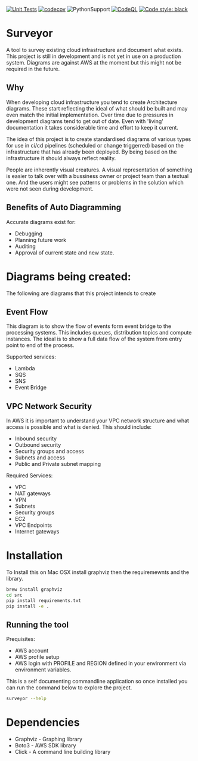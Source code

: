 [![Unit Tests](https://github.com/DavidWylie/Surveyor/workflows/UnitTests/badge.svg)](https://github.com/DavidWylie/Surveyor/actions/workflows/UnitTests)
[![codecov](https://codecov.io/gh/DavidWylie/Surveyor/branch/main/graph/badge.svg?token=H7GP0SZLN7)](https://codecov.io/gh/DavidWylie/Surveyor)
![PythonSupport](https://img.shields.io/static/v1?label=python&message=3.8%2B&color=blue?style=flat-square&logo=python)
[![CodeQL](https://github.com/DavidWylie/Surveyor/workflows/CodeQuality/badge.svg)](https://github.com/DavidWylie/Surveyor/actions/workflows/CodeQuality)
[![Code style: black](https://img.shields.io/badge/code%20style-black-000000.svg)](https://github.com/psf/black)
# Surveyor
A tool to survey existing cloud infrastructure and document what exists.
This project is still in development and is not yet in use on a production system.  Diagrams are against AWS at the moment but this might not be required in the future.

## Why
When developing cloud infrastructure you tend to create Architecture diagrams.
These start reflecting the ideal of what should be built and may even match the initial implementation.  Over time due to pressures in development diagrams tend to get out of date.   Even with 'living' documentation it takes considerable time and effort to keep it current.

The idea of this project is to create standardised diagrams of various types for use in ci/cd pipelines (scheduled or change triggerred) based on the infrastructure that has already been deployed.  By being based on the infrastructure it should always reflect reality.

People are inherently visual creatures.  A visual representation of something is easier to talk over with a bussiness owner or project team than a textual one.  And the users might see patterns or problems in the solution which were not seen during development.

## Benefits of Auto Diagramming

Accurate diagrams exist for:
- Debugging
- Planning future work
- Auditing
- Approval of current state and new state.

# Diagrams being created:
The following are diagrams that this project intends to create

## Event Flow
This diagram is to show the flow of events form event bridge to the processing systems.  This includes queues, distribution topics and compute instances.  The ideal is to show a full data flow of the system from entry point to end of the process.

Supported services:
- Lambda
- SQS
- SNS
- Event Bridge

## VPC Network Security
In AWS it is important to understand your VPC network structure and what access is possible and what is denied.  This should include:
- Inbound security
- Outbound security
- Security groups and access
- Subnets and access
- Public and Private subnet mapping

Required Services:
- VPC
- NAT gateways
- VPN
- Subnets
- Security groups
- EC2
- VPC Endpoints
- Internet gateways

# Installation
To Install this on  Mac OSX install graphviz then the requiremewnts and the library.
```bash
brew install graphviz
cd src
pip install requirements.txt
pip install -e .
```

## Running the tool
Prequisites:
- AWS account
- AWS profile setup 
- AWS login with PROFILE and REGION defined in your environment via environment variables.

This is a self documenting commandline application so once installed you can run the command below to explore the project.
```bash
surveyor --help
```

# Dependencies
- Graphviz - Graphing library
- Boto3 - AWS SDK library
- Click - A command line building library
